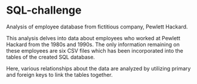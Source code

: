 # SQL-challenge
Analysis of employee database from fictitious company, Pewlett Hackard. 

This analysis delves into data about employees who worked at Pewlett Hackard from the 1980s and 1990s. The only information remaining on these employees are six CSV files which has been incorporated into the tables of the created SQL database. 

Here, various relationships about the data are analyzed by utilizing primary and foreign keys to link the tables together. 
